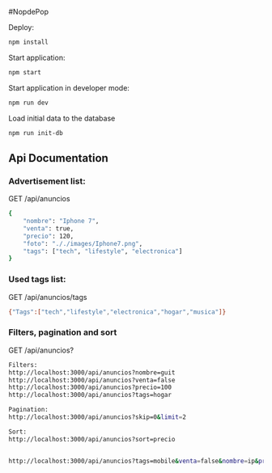 #NopdePop

Deploy:

```sh
npm install
```

Start application:

```sh
npm start
```

Start application in developer mode:

```sh
npm run dev
```

Load initial data to the database
```sh
npm run init-db
```

## Api Documentation

### Advertisement list:

GET /api/anuncios
```sh
{ 
    "nombre": "Iphone 7",
    "venta": true,
    "precio": 120,
    "foto": "././images/Iphone7.png",
    "tags": ["tech", "lifestyle", "electronica"]
}
```
### Used tags list:

GET /api/anuncios/tags

```sh
{"Tags":["tech","lifestyle","electronica","hogar","musica"]}
```

### Filters, pagination and sort

GET /api/anuncios?

```sh
Filters:
http://localhost:3000/api/anuncios?nombre=guit
http://localhost:3000/api/anuncios?venta=false
http://localhost:3000/api/anuncios?precio=100
http://localhost:3000/api/anuncios?tags=hogar

Pagination:
http://localhost:3000/api/anuncios?skip=0&limit=2

Sort:
http://localhost:3000/api/anuncios?sort=precio


http://localhost:3000/api/anuncios?tags=mobile&venta=false&nombre=ip&precio=50&start=0&limit=2&sort=precio
```
